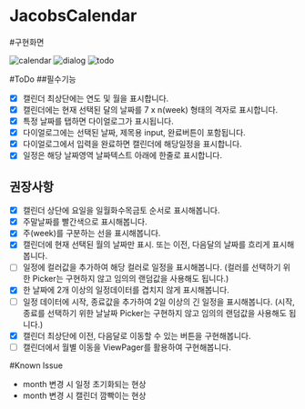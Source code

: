 JacobsCalendar
==============

#구현화면

![calendar](/pic/img1.jpg)
![dialog](/pic/img2.jpg)
![todo](/pic/img3.jpg)

#ToDo
##필수기능

- [x]  캘린더 최상단에는 연도 및 월을 표시합니다.
- [x]  캘린더에는 현재 선택된 달의 날짜를 7 x n(week) 형태의 격자로 표시합니다.
- [x]  특정 날짜를 탭하면 다이얼로그가 표시됩니다.
- [x]  다이얼로그에는 선택된 날짜, 제목용 input, 완료버튼이 포함됩니다.
- [x]  다이얼로그에서 입력을 완료하면 캘린더에 해당일정을 표시합니다.
- [x]  일정은 해당 날짜영역 날짜텍스트 아래에 한줄로 표시합니다.

## 권장사항

- [x]  캘린더 상단에 요일을 일월화수목금토 순서로 표시해봅니다.
- [x]  주말날짜를 빨간색으로 표시해봅니다.
- [x]  주(week)를 구분하는 선을 표시해봅니다.
- [x]  캘린더에 현재 선택된 월의 날짜만 표시. 또는 이전, 다음달의 날짜를 흐리게 표시해봅니다.
- [ ]  일정에 컬러값을 추가하여 해당 컬러로 일정을 표시해봅니다. (컬러를 선택하기 위한 Picker는 구현하지 않고 임의의 랜덤값을 사용해도 됩니다.)
- [x]  한 날짜에 2개 이상의 일정데이터를 겹치지 않게 표시해봅니다.
- [ ]  일정 데이터에 시작, 종료값을 추가하여 2일 이상의 긴 일정을 표시해봅니다. (시작, 종료를 선택하기 위한 날날짜 Picker는 구현하지 않고 임의의 랜덤값을 사용해도 됩니다.)
- [x]  캘린더 최상단에 이전, 다음달로 이동할 수 있는 버튼을 구현해봅니다.
- [ ]  캘린더에서 월별 이동을 ViewPager를 활용하여 구현해봅니다.

#Known Issue

- month 변경 시 일정 초기화되는 현상
- month 변경 시 캘린더 깜빡이는 현상